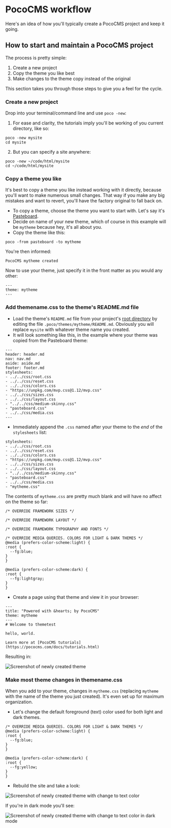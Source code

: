 # PocoCMS workflow

Here's an idea of how you'll typically create a PocoCMS project
and keep it going. 

## How to start and maintain a PocoCMS project

The process is pretty simple:

1. Create a new project
2. Copy the theme you like best
3. Make changes to the theme copy instead of the original


This section takes you through those steps
to give you a feel for the cycle.

### Create a new project

Drop into your terminal/command line and use `poco -new`:

1. For ease and clarity, the tutorials imply you'll be working 
of you current directory, like so:

```
poco -new mysite
cd mysite
````

2. But you can specify a site anywhere:
```
poco -new ~/code/html/mysite
cd ~/code/html/mysite
````

### Copy a theme you like

It's best to copy a theme you like instead working with it directly,
because you'll want to make numerous small changes.
That way if you  make any big mistakes and want to revert, you'll have 
the factory original to fall back on.

* To copy a theme, choose the theme you want to start with. Let's
say it's [Pasteboard](https://pococms.com/docs/demos/pasteboard.html).
* Decide on name of your new theme, which of course in this example will
be `mytheme` because hey, it's all about you.
* Copy the theme like this:

```
poco -from pasteboard -to mytheme
```
You're then informed:

```
PocoCMS mytheme created
```

Now to use your theme, just specify it in the
front matter as you would any other:

```
---
theme: mytheme
---
```

###  Add themename.css to the theme's README.md file

* Load the theme's `README.md` file from your project's [root directory](#glossary.html#root-directory) by editing the file `.poco/themes/mytheme/README.md`. Obviously
you will replace `mysite` with whatever theme name you created.
* It will look something like this, in the example where your
theme was copied from the Pasteboard theme:

```
---
header: header.md
nav: nav.md
aside: aside.md
footer: footer.md
stylesheets:
- ../../css/root.css
- ../../css/reset.css
- ../../css/colors.css
- "https://unpkg.com/mvp.css@1.12/mvp.css"
- ../../css/sizes.css
- ../../css/layout.css
- "../../css/medium-skinny.css"
- "pasteboard.css"
- ../../css/media.css
---
```
* Immediately append the `.css` named after your theme to the *end* of the `stylesheets`
list:

```
stylesheets:
- ../../css/root.css
- ../../css/reset.css
- ../../css/colors.css
- "https://unpkg.com/mvp.css@1.12/mvp.css"
- ../../css/sizes.css
- ../../css/layout.css
- "../../css/medium-skinny.css"
- "pasteboard.css"
- ../../css/media.css
- "mytheme.css"
```

The contents of `mytheme.css` are pretty much blank and
will have no affect on the theme so far:


```
/* OVERRIDE FRAMEWORK SIZES */

/* OVERRIDE FRAMEWORK LAYOUT */

/* OVERRIDE FRAMEWORK TYPOGRAPHY AND FONTS */

/* OVERRIDE MEDIA QUERIES. COLORS FOR LIGHT & DARK THEMES */
@media (prefers-color-scheme:light) {
:root {
  --fg:blue;
}
}

@media (prefers-color-scheme:dark) {
:root {
  --fg:lightgray;
}
}
```

* Create a page using that theme and view it in your browser:

```
---
title: "Powered with &hearts; by PocoCMS"
theme: mytheme
---
# Welcome to themetest

hello, world.

Learn more at [PocoCMS tutorials](https://pococms.com/docs/tutorials.html) 
```

Resulting in:

![Screenshot of newly created theme](img/themetest-mytheme.png)


### Make most theme changes in themename.css

When you add to your theme, changes in `mytheme.css`
(replacing `mytheme` with the name of the theme
you just created). It's even set up for maximum
organization. 

* Let's change the default foreground (text) color
used for both light and dark themes.

```
/* OVERRIDE MEDIA QUERIES. COLORS FOR LIGHT & DARK THEMES */
@media (prefers-color-scheme:light) {
:root {
  --fg:blue;
}
}

@media (prefers-color-scheme:dark) {
:root {
  --fg:yellow;
}
}
```

* Rebuild the site and take a look:

![Screenshot of newly created theme with change to text color](img/themetest-mytheme-fg-blue.png)

If you're in dark mode you'll see:

![Screenshot of newly created theme with change to text color in dark mode](img/themetest-mytheme-dark-fg-blue.png)




